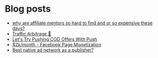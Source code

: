 # Blog posts
<!-- BLOG-POST-LIST:START -->
- [why are affiliate mentors so hard to find and or so expensive these days?](https://afflift.com/f/threads/why-are-affiliate-mentors-so-hard-to-find-and-or-so-expensive-these-days.10631/)
- [Traffic Arbitrage 🚀](https://afflift.com/f/threads/traffic-arbitrage-%F0%9F%9A%80.10641/)
- [Let&#39;s Try Pushing COD Offers With Push](https://afflift.com/f/threads/lets-try-pushing-cod-offers-with-push.10646/)
- [$2k/month - Facebook Page Monetization](https://afflift.com/f/threads/2k-month-facebook-page-monetization.10637/)
- [Best native ad network as a publisher?](https://afflift.com/f/threads/best-native-ad-network-as-a-publisher.10533/)
<!-- BLOG-POST-LIST:END -->
